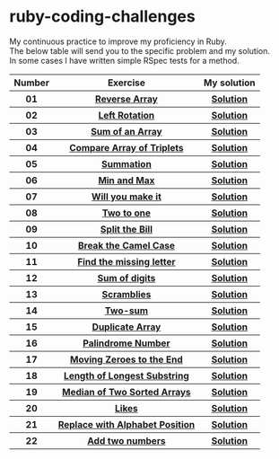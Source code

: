 # ruby-coding-challenges
My continuous practice to improve my proficiency in Ruby.
<br>
The below table will send you to the specific problem and my solution.
<br>
In some cases I have written simple RSpec tests for a method.

<table>
  <tr>
    <th>Number</th>
    <th>Exercise</th>
    <th>My solution</th>
    <tr>
      <th>01</th>
        <th>
          <a href="https://www.hackerrank.com/challenges/arrays-ds/problem?isFullScreen=true" target="_blank">
            Reverse Array
          </a>
        </th>
        <th>
          <a href="https://github.com/robert-low/ruby-coding-challenges/blob/master/01_reverse_array.rb" target="_blank">
            Solution
          </a>
        </th>
    </tr>
    <tr>
      <th>02</th>
      <th>
        <a href="https://www.hackerrank.com/challenges/array-left-rotation/problem?isFullScreen=true" target="_blank">
        Left Rotation
        </a>
      </th>
      <th>
        <a href="https://github.com/robert-low/ruby-coding-challenges/blob/master/02_left_rotation.rb" target="_blank">
          Solution
        </a>
      </th>
    </tr>
  </tr>
  <tr>
    <th>03</th>
    <th>
    <a href="https://www.hackerrank.com/challenges/simple-array-sum/problem?isFullScreen=true">
    Sum of an Array
    </a>
    </th>
    <th>
      <a href="https://github.com/robert-low/ruby-coding-challenges/blob/master/03_array_sum.rb">
      Solution
      </a>
    </th>
  </tr>
    <tr>
      <th>04</th>
    <th>
      <a href="https://www.hackerrank.com/challenges/compare-the-triplets/problem">
       Compare Array of Triplets
     </a>
    </th>
    <th>
      <a href="https://github.com/robert-low/ruby-coding-challenges/blob/master/04_compare_the_triplets.rb">
      Solution
      </a>
    </th>
  </tr>
      <tr>
      <th>05</th>
    <th>
      <a href="https://www.codewars.com/kata/55d24f55d7dd296eb9000030/train/ruby">
       Summation
     </a>
    </th>
    <th>
      <a href="https://github.com/robert-low/ruby-coding-challenges/blob/master/05_summation.rb">
      Solution
      </a>
    </th>
  </tr>
  <tr>
      <th>06</th>
    <th>
      <a href="https://www.codewars.com/kata/577a98a6ae28071780000989/train/ruby">
       Min and Max
     </a>
    </th>
    <th>
      <a href="https://github.com/robert-low/ruby-coding-challenges/blob/master/06_min_and_max.rb">
      Solution
      </a>
    </th>
  </tr>
    <tr>
      <th>07</th>
    <th>
      <a href="https://www.codewars.com/kata/5861d28f124b35723e00005e/train/ruby">
       Will you make it
     </a>
    </th>
    <th>
      <a href="https://github.com/robert-low/ruby-coding-challenges/blob/master/07_will_you_make_it.rb">
      Solution
      </a>
    </th>
  </tr>
  </tr>
  <tr>
      <th>08</th>
    <th>
      <a href="https://www.codewars.com/kata/5656b6906de340bd1b0000ac/train/ruby">
       Two to one
     </a>
    </th>
    <th>
      <a href="https://github.com/robert-low/ruby-coding-challenges/blob/master/08_two_to_one.rb">
      Solution
      </a>
    </th>
  </tr>
  <tr>
    <th>09</th>
    <th>
      <a href="https://www.codewars.com/kata/5641275f07335295f10000d0/train/ruby">
       Split the Bill
     </a>
    </th>
    <th>
      <a href="https://github.com/robert-low/ruby-coding-challenges/blob/master/09_split_the_bill.rb">
      Solution
      </a>
    </th>
  </tr>
  <tr>
    <th>10</th>
    <th>
      <a href="https://www.codewars.com/kata/5208f99aee097e6552000148/train/ruby">
        Break the Camel Case
     </a>
    </th>
    <th>
      <a href="https://github.com/robert-low/ruby-coding-challenges/blob/master/10_break_camel_case.rb">
      Solution
      </a>
    </th>
  </tr>
  <tr>
      <th>11</th>
    <th>
      <a href="https://www.codewars.com/kata/5839edaa6754d6fec10000a2/train/ruby">
        Find the missing letter
     </a>
    </th>
    <th>
      <a href="https://github.com/robert-low/ruby-coding-challenges/blob/master/11_find_the_missing_letter.rb">
      Solution
      </a>
    </th>
    </tr>
  </tr>
  </tr>
    <tr>
      <th>12</th>
    <th>
      <a href="https://www.codewars.com/kata/541c8630095125aba6000c00/ruby">
        Sum of digits
     </a>
    </th>
    <th>
      <a href="https://github.com/robert-low/ruby-coding-challenges/blob/master/12_sum_of_digits.rb">
      Solution
      </a>
    </th>
    </tr>
  </tr>
    <tr>
      <th>13</th>
    <th>
      <a href="https://www.codewars.com/kata/reviews/55f0b9dc6be0544bd30002d5/groups/6401e10b1ad4c30001987aa1">
        Scramblies
     </a>
    </th>
    <th>
      <a href="https://github.com/robert-low/ruby-coding-challenges/blob/master/13_scramblies.rb">
      Solution
      </a>
    </th>
    </tr>
  </tr>
      <tr>
      <th>14</th>
    <th>
      <a href="https://leetcode.com/problems/two-sum/">
        Two-sum
     </a>
    </th>
    <th>
      <a href="https://github.com/robert-low/ruby-coding-challenges/blob/master/14_two_sums.rb">
      Solution
      </a>
    </th>
    </tr>
  </tr>
  <tr>
      <th>15</th>
    <th>
      <a href="https://leetcode.com/problems/find-all-duplicates-in-an-array/">
        Duplicate Array
     </a>
    </th>
    <th>
      <a href="https://github.com/robert-low/ruby-coding-challenges/blob/master/15_duplicate_array.rb">
      Solution
      </a>
    </th>
    </tr>
  </tr>
    <tr>
      <th>16</th>
    <th>
      <a href="https://leetcode.com/problems/palindrome-number/">
        Palindrome Number
     </a>
    </th>
    <th>
      <a href="https://github.com/robert-low/ruby-coding-challenges/blob/master/16_palindrome_number.rb">
      Solution
      </a>
    </th>
    </tr>
  </tr>
    <tr>
      <th>17</th>
    <th>
      <a href="https://www.codewars.com/kata/52597aa56021e91c93000cb0/train/ruby">
        Moving Zeroes to the End
     </a>
    </th>
    <th>
      <a href="https://github.com/robert-low/ruby-coding-challenges/blob/master/17_moving_zeros_to_the_end.rb">
      Solution
      </a>
    </th>
    </tr>
  </tr>
    <tr>
      <th>18</th>
    <th>
      <a href="https://leetcode.com/problems/longest-substring-without-repeating-characters/">
        Length of Longest Substring
     </a>
    </th>
    <th>
      <a href="https://github.com/robert-low/ruby-coding-challenges/blob/master/18_length_of_longest_substring.rb">
      Solution
      </a>
    </th>
    </tr>
  </tr>
      <tr>
      <th>19</th>
    <th>
      <a href="https://leetcode.com/problems/median-of-two-sorted-arrays/">
        Median of Two Sorted Arrays
     </a>
    </th>
    <th>
      <a href="https://github.com/robert-low/ruby-coding-challenges/blob/master/19_median_of_two_sorted_arrays.rb">
      Solution
      </a>
    </th>
    </tr>
  </tr>
  <tr>
      <th>20</th>
    <th>
      <a href="https://www.codewars.com/kata/5266876b8f4bf2da9b000362/solutions/ruby">
        Likes
     </a>
    </th>
    <th>
      <a href="https://github.com/robert-low/ruby-coding-challenges/blob/master/20_likes.rb">
      Solution
      </a>
    </th>
    </tr>
  </tr>
    <tr>
      <th>21</th>
    <th>
      <a href="https://www.codewars.com/kata/546f922b54af40e1e90001da/ruby">
        Replace with Alphabet Position
     </a>
    </th>
    <th>
      <a href="https://github.com/robert-low/ruby-coding-challenges/blob/master/21_alphabet.rb">
      Solution
      </a>
    </th>
    </tr>
  </tr>
    </tr>
  <tr>
      <th>22</th>
    <th>
      <a href="https://leetcode.com/problems/add-two-numbers/">
        Add two numbers
     </a>
    </th>
    <th>
      <a href="https://github.com/robert-low/ruby-coding-challenges/blob/master/22_add_two_numbers.rb">
      Solution
      </a>
    </th>
    </tr>
  </tr>
</table>
